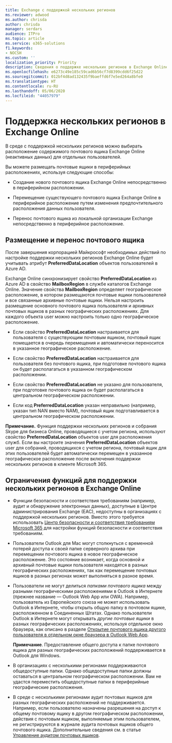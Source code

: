 ```yaml
---
title: Exchange с поддержкой нескольких регионов
ms.reviewer: adwood
ms.author: chrisda
author: chrisda
manager: serdars
audience: ITPro
ms.topic: article
ms.service: o365-solutions
f1.keywords:
- NOCSH
ms.custom: ''
localization_priority: Priority
description: Сведения о поддержке нескольких регионов в Exchange Online.
ms.openlocfilehash: e6273c49e185c59cad6b56cf7d8399cdd6f25d22
ms.sourcegitcommit: 012bf4d8ad132435f9baeffd6f7e5ed264a8bfe0
ms.translationtype: HT
ms.contentlocale: ru-RU
ms.lasthandoff: 05/06/2020
ms.locfileid: "44057979"
---
```

# <a name="multi-geo-capabilities-in-exchange-online"></a>Поддержка нескольких регионов в Exchange Online

В среде с поддержкой нескольких регионов можно выбирать расположение содержимого почтового ящика Exchange Online (неактивных данных) для отдельных пользователей.

Вы можете размещать почтовые ящики в периферийных расположениях, используя следующие способы:

- Создание нового почтового ящика Exchange Online непосредственно в периферийном расположении.

- Перемещение существующего почтового ящика Exchange Online в периферийное расположение путем изменения предпочтительного расположения данных пользователя.

- Перенос почтового ящика из локальной организации Exchange непосредственно в периферийное расположение.

## <a name="mailbox-placement-and-moves"></a>Размещение и перенос почтового ящика

После завершения корпорацией Майкрософт необходимых действий по настройке поддержки нескольких регионов Exchange Online будет учитывать атрибут **PreferredDataLocation** объектов пользователей в Azure AD.

Exchange Online синхронизирует свойство **PreferredDataLocation** из Azure AD в свойство **MailboxRegion** в службе каталогов Exchange Online. Значение свойства **MailboxRegion** определяет географическое расположение, в котором размещаются почтовые ящики пользователей и все связанные архивные почтовые ящики. Нельзя настроить размещение основного почтового ящика пользователя и архивных почтовых ящиков в разных географических расположениях. Для каждого объекта user можно настроить только одно географическое расположение.

- Если свойство **PreferredDataLocation** настраивается для пользователя с существующим почтовым ящиком, почтовый ящик помещается в очередь перемещения и автоматически переносится в указанное географическое расположение.

- Если свойство **PreferredDataLocation** настраивается для пользователя без почтового ящика, при подготовке почтового ящика он будет располагаться в указанном географическом расположении.

- Если свойство **PreferredDataLocation** не указано для пользователя, при подготовке почтового ящика он будет располагаться в центральном географическом расположении.

- Если код **PreferredDataLocation** указан неправильно (например, указан тип NAN вместо NAM), почтовый ящик подготавливается в центральном географическом расположении.

**Примечание.** Функция поддержки нескольких регионов и собрания Skype для бизнеса Online, проводящиеся с учетом региона, используют свойство **PreferredDataLocation** объектов user для расположения служб. Если вы настроите значения **PreferredDataLocation** объектов user для собраний, проводящихся с учетом региона, почтовый ящик для этих пользователей будет автоматически перемещен в указанное географическое расположение после включения поддержки нескольких регионов в клиенте Microsoft 365.

## <a name="feature-limitations-for-multi-geo-in-exchange-online"></a>Ограничения функций для поддержки нескольких регионов в Exchange Online

- Функции безопасности и соответствия требованиям (например, аудит и обнаружение электронных данных), доступные в Центре администрирования Exchange (EAC), недоступны в организациях с поддержкой нескольких регионов. Вместо этого требуется использовать [Центр безопасности и соответствия требованиям Microsoft 365](https://support.office.com/article/7e696a40-b86b-4a20-afcc-559218b7b1b8) для настройки функций безопасности и соответствия требованиям.

- Пользователи Outlook для Mac могут столкнуться с временной потерей доступа к своей папке серверного архива при перемещении почтового ящика в новое географическое расположение. Это состояние возникает, когда основной и архивный почтовые ящики пользователя находятся в разных географических расположениях, так как перемещение почтовых ящиков в разных регионах может выполняться в разное время.

- Пользователи не могут делиться *папками почтового ящика* между разными географическими расположениями в Outlook в Интернете (прежнее название — Outlook Web App или OWA). Например, пользователь из Европейского союза не может использовать Outlook в Интернете, чтобы открыть общую папку в почтовом ящике, расположенном в Соединенных Штатах. Однако пользователи Outlook в Интернете могут открывать *другие почтовые ящики* в разных географических расположениях, используя отдельное окно браузера, как описано в разделе [Открытие почтового ящика другого пользователя в отдельном окне браузера в Outlook Web App](https://support.office.com/article/A909AD30-E413-40B5-A487-0EA70B763081#__toc372210362).

  **Примечание**. Предоставление общего доступа к папке почтового ящика для разных географических расположений поддерживается в Outlook для Windows.

- В организациях с несколькими регионами поддерживаются общедоступные папки. Однако общедоступные папки должны оставаться в центральном географическом расположении. Вам не удастся переместить общедоступные папки в периферийные географические расположения.

- В среде с несколькими регионами аудит почтовых ящиков для разных географических расположений не поддерживается. Например, если пользователю назначены разрешения на доступ к общему почтовому ящику в другом географическом расположении, действия с почтовым ящиком, выполняемые этим пользователем, не регистрируются в журнале аудита почтовых ящиков общего почтового ящика. Дополнительные сведения см. в статье [Управление аудитом почтовых ящиков](https://docs.microsoft.com/microsoft-365/compliance/enable-mailbox-auditing?view=o365-worldwide).

